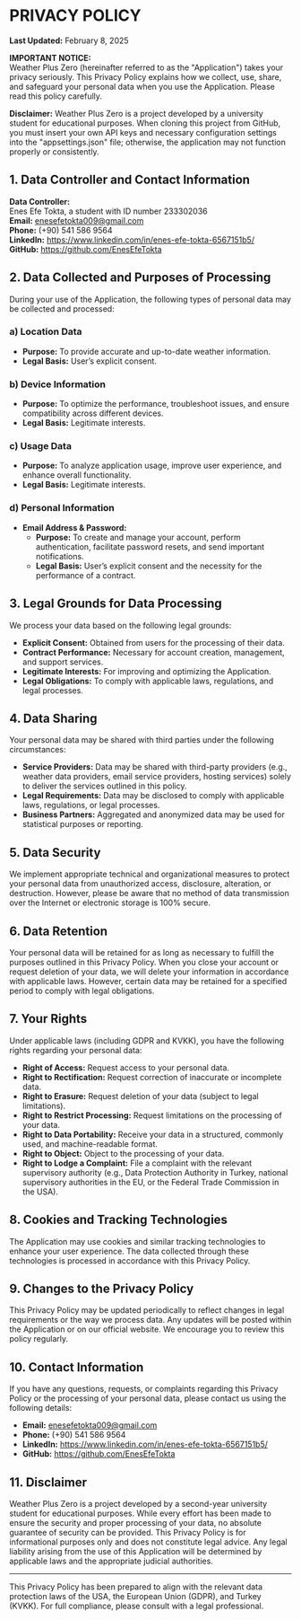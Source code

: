 # PRIVACY POLICY

**Last Updated:** February 8, 2025

**IMPORTANT NOTICE:**  
Weather Plus Zero (hereinafter referred to as the "Application") takes your privacy seriously. This Privacy Policy explains how we collect, use, share, and safeguard your personal data when you use the Application. Please read this policy carefully.

**Disclaimer:** Weather Plus Zero is a project developed by a university student for educational purposes. When cloning this project from GitHub, you must insert your own API keys and necessary configuration settings into the "appsettings.json" file; otherwise, the application may not function properly or consistently.

## 1. Data Controller and Contact Information

**Data Controller:**  
Enes Efe Tokta, a student with ID number 233302036  
**Email:** enesefetokta009@gmail.com  
**Phone:** (+90) 541 586 9564  
**LinkedIn:** https://www.linkedin.com/in/enes-efe-tokta-6567151b5/  
**GitHub:** https://github.com/EnesEfeTokta

## 2. Data Collected and Purposes of Processing

During your use of the Application, the following types of personal data may be collected and processed:

### a) **Location Data**
- **Purpose:** To provide accurate and up-to-date weather information.
- **Legal Basis:** User’s explicit consent.

### b) **Device Information**
- **Purpose:** To optimize the performance, troubleshoot issues, and ensure compatibility across different devices.
- **Legal Basis:** Legitimate interests.

### c) **Usage Data**
- **Purpose:** To analyze application usage, improve user experience, and enhance overall functionality.
- **Legal Basis:** Legitimate interests.

### d) **Personal Information**
- **Email Address & Password:**  
  - **Purpose:** To create and manage your account, perform authentication, facilitate password resets, and send important notifications.
  - **Legal Basis:** User’s explicit consent and the necessity for the performance of a contract.

## 3. Legal Grounds for Data Processing

We process your data based on the following legal grounds:
- **Explicit Consent:** Obtained from users for the processing of their data.
- **Contract Performance:** Necessary for account creation, management, and support services.
- **Legitimate Interests:** For improving and optimizing the Application.
- **Legal Obligations:** To comply with applicable laws, regulations, and legal processes.

## 4. Data Sharing

Your personal data may be shared with third parties under the following circumstances:
- **Service Providers:** Data may be shared with third-party providers (e.g., weather data providers, email service providers, hosting services) solely to deliver the services outlined in this policy.
- **Legal Requirements:** Data may be disclosed to comply with applicable laws, regulations, or legal processes.
- **Business Partners:** Aggregated and anonymized data may be used for statistical purposes or reporting.

## 5. Data Security

We implement appropriate technical and organizational measures to protect your personal data from unauthorized access, disclosure, alteration, or destruction. However, please be aware that no method of data transmission over the Internet or electronic storage is 100% secure.

## 6. Data Retention

Your personal data will be retained for as long as necessary to fulfill the purposes outlined in this Privacy Policy. When you close your account or request deletion of your data, we will delete your information in accordance with applicable laws. However, certain data may be retained for a specified period to comply with legal obligations.

## 7. Your Rights

Under applicable laws (including GDPR and KVKK), you have the following rights regarding your personal data:
- **Right of Access:** Request access to your personal data.
- **Right to Rectification:** Request correction of inaccurate or incomplete data.
- **Right to Erasure:** Request deletion of your data (subject to legal limitations).
- **Right to Restrict Processing:** Request limitations on the processing of your data.
- **Right to Data Portability:** Receive your data in a structured, commonly used, and machine-readable format.
- **Right to Object:** Object to the processing of your data.
- **Right to Lodge a Complaint:** File a complaint with the relevant supervisory authority (e.g., Data Protection Authority in Turkey, national supervisory authorities in the EU, or the Federal Trade Commission in the USA).

## 8. Cookies and Tracking Technologies

The Application may use cookies and similar tracking technologies to enhance your user experience. The data collected through these technologies is processed in accordance with this Privacy Policy.

## 9. Changes to the Privacy Policy

This Privacy Policy may be updated periodically to reflect changes in legal requirements or the way we process data. Any updates will be posted within the Application or on our official website. We encourage you to review this policy regularly.

## 10. Contact Information

If you have any questions, requests, or complaints regarding this Privacy Policy or the processing of your personal data, please contact us using the following details:

- **Email:** enesefetokta009@gmail.com  
- **Phone:** (+90) 541 586 9564  
- **LinkedIn:** https://www.linkedin.com/in/enes-efe-tokta-6567151b5/ 
- **GitHub:** https://github.com/EnesEfeTokta

## 11. Disclaimer

Weather Plus Zero is a project developed by a second-year university student for educational purposes. While every effort has been made to ensure the security and proper processing of your data, no absolute guarantee of security can be provided. This Privacy Policy is for informational purposes only and does not constitute legal advice. Any legal liability arising from the use of this Application will be determined by applicable laws and the appropriate judicial authorities.

---

This Privacy Policy has been prepared to align with the relevant data protection laws of the USA, the European Union (GDPR), and Turkey (KVKK). For full compliance, please consult with a legal professional.